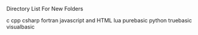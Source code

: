 Directory List For New Folders

c
cpp
csharp
fortran
javascript and HTML
lua
purebasic
python
truebasic
visualbasic